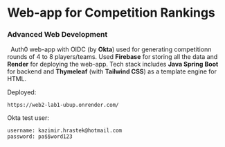 # Web-app for Competition Rankings
### Advanced Web Development

&nbsp;
Auth0 web-app with OIDC (by **Okta**) used for generating competitionn rounds of 4 to 8 players/teams.
Used **Firebase** for storing all the data and **Render** for deploying the web-app.
Tech stack includes **Java Spring Boot** for backend and **Thymeleaf** (with **Tailwind CSS**) as a template engine for HTML.

Deployed:
```
https://web2-lab1-ubup.onrender.com/
```

Okta test user:
```
username: kazimir.hrastek@hotmail.com
password: pa$$word123
```

